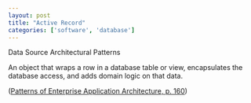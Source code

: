 ```yaml
---
layout: post
title: "Active Record"
categories: ['software', 'database']
---
```


Data Source Architectural Patterns

An object that wraps a row in a database table or view, encapsulates the database
access, and adds domain logic on that data.

([Patterns of Enterprise Application Architecture, p. 160](https://martinfowler.com/eaaCatalog/activeRecord.html))
